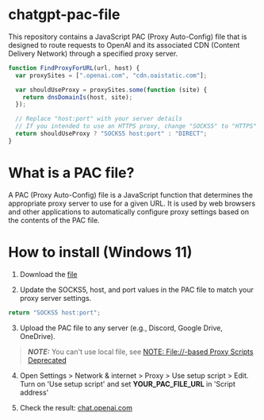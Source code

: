 # chatgpt-pac-file

This repository contains a JavaScript PAC (Proxy Auto-Config) file that is designed to route requests to OpenAI and its associated CDN (Content Delivery Network) through a specified proxy server.

```javascript
function FindProxyForURL(url, host) {
  var proxySites = [".openai.com", "cdn.oaistatic.com"];

  var shouldUseProxy = proxySites.some(function (site) {
    return dnsDomainIs(host, site);
  });

  // Replace "host:port" with your server details
  // If you intended to use an HTTPS proxy, change "SOCKS5" to "HTTPS"
  return shouldUseProxy ? "SOCKS5 host:port" : "DIRECT";
}
```

# What is a PAC file?
A PAC (Proxy Auto-Config) file is a JavaScript function that determines the appropriate proxy server to use for a given URL. It is used by web browsers and other applications to automatically configure proxy settings based on the contents of the PAC file.

# How to install (Windows 11)

1. Download the [file](https://github.com/nell-shark/chatgpt-pac-file/blob/main/proxy.pac)

2. Update the SOCKS5, host, and port values in the PAC file to match your proxy server settings.
```javascript
return "SOCKS5 host:port";
```

3. Upload the PAC file to any server (e.g., Discord, Google Drive, OneDrive). 
> **_NOTE:_**  You can't use local file, see [NOTE: File://-based Proxy Scripts Deprecated](https://learn.microsoft.com/en-gb/archive/blogs/ieinternals/understanding-web-proxy-configuration#note-file-based-proxy-scripts-deprecated)

4. Open Settings > Network & internet > Proxy > Use setup script > Edit. Turn on 'Use setup script' and set **YOUR_PAC_FILE_URL** in 'Script address'

5. Check the result: [chat.openai.com](https://chat.openai.com/)